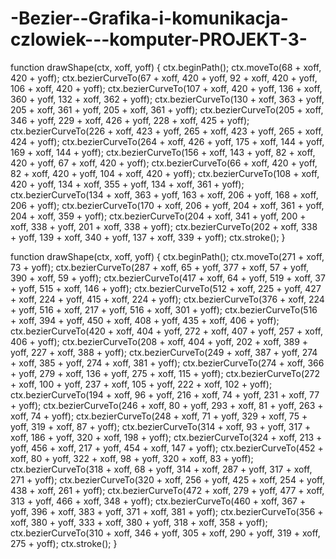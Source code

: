 # -Bezier--Grafika-i-komunikacja-czlowiek---komputer-PROJEKT-3-


function drawShape(ctx, xoff, yoff) {
  ctx.beginPath();
  ctx.moveTo(68 + xoff, 420 + yoff);
  ctx.bezierCurveTo(67 + xoff, 420 + yoff, 92 + xoff, 420 + yoff, 106 + xoff, 420 + yoff);
  ctx.bezierCurveTo(107 + xoff, 420 + yoff, 136 + xoff, 360 + yoff, 132 + xoff, 362 + yoff);
  ctx.bezierCurveTo(130 + xoff, 363 + yoff, 205 + xoff, 361 + yoff, 205 + xoff, 361 + yoff);
  ctx.bezierCurveTo(205 + xoff, 346 + yoff, 229 + xoff, 426 + yoff, 228 + xoff, 425 + yoff);
  ctx.bezierCurveTo(226 + xoff, 423 + yoff, 265 + xoff, 423 + yoff, 265 + xoff, 424 + yoff);
  ctx.bezierCurveTo(264 + xoff, 426 + yoff, 175 + xoff, 144 + yoff, 169 + xoff, 144 + yoff);
  ctx.bezierCurveTo(156 + xoff, 143 + yoff, 82 + xoff, 420 + yoff, 67 + xoff, 420 + yoff);
  ctx.bezierCurveTo(66 + xoff, 420 + yoff, 82 + xoff, 420 + yoff, 104 + xoff, 420 + yoff);
  ctx.bezierCurveTo(108 + xoff, 420 + yoff, 134 + xoff, 355 + yoff, 134 + xoff, 361 + yoff);
  ctx.bezierCurveTo(134 + xoff, 363 + yoff, 163 + xoff, 206 + yoff, 168 + xoff, 206 + yoff);
  ctx.bezierCurveTo(170 + xoff, 206 + yoff, 204 + xoff, 361 + yoff, 204 + xoff, 359 + yoff);
  ctx.bezierCurveTo(204 + xoff, 341 + yoff, 200 + xoff, 338 + yoff, 201 + xoff, 338 + yoff);
  ctx.bezierCurveTo(202 + xoff, 338 + yoff, 139 + xoff, 340 + yoff, 137 + xoff, 339 + yoff);
  ctx.stroke();
}




function drawShape(ctx, xoff, yoff) {
  ctx.beginPath();
  ctx.moveTo(271 + xoff, 73 + yoff);
  ctx.bezierCurveTo(287 + xoff, 65 + yoff, 377 + xoff, 57 + yoff, 390 + xoff, 59 + yoff);
  ctx.bezierCurveTo(417 + xoff, 64 + yoff, 519 + xoff, 37 + yoff, 515 + xoff, 146 + yoff);
  ctx.bezierCurveTo(512 + xoff, 225 + yoff, 427 + xoff, 224 + yoff, 415 + xoff, 224 + yoff);
  ctx.bezierCurveTo(376 + xoff, 224 + yoff, 516 + xoff, 217 + yoff, 516 + xoff, 301 + yoff);
  ctx.bezierCurveTo(516 + xoff, 394 + yoff, 450 + xoff, 408 + yoff, 435 + xoff, 406 + yoff);
  ctx.bezierCurveTo(420 + xoff, 404 + yoff, 272 + xoff, 407 + yoff, 257 + xoff, 406 + yoff);
  ctx.bezierCurveTo(208 + xoff, 404 + yoff, 202 + xoff, 389 + yoff, 227 + xoff, 388 + yoff);
  ctx.bezierCurveTo(249 + xoff, 387 + yoff, 274 + xoff, 385 + yoff, 274 + xoff, 381 + yoff);
  ctx.bezierCurveTo(274 + xoff, 366 + yoff, 279 + xoff, 136 + yoff, 275 + xoff, 115 + yoff);
  ctx.bezierCurveTo(272 + xoff, 100 + yoff, 237 + xoff, 105 + yoff, 222 + xoff, 102 + yoff);
  ctx.bezierCurveTo(194 + xoff, 96 + yoff, 216 + xoff, 74 + yoff, 231 + xoff, 77 + yoff);
  ctx.bezierCurveTo(246 + xoff, 80 + yoff, 293 + xoff, 81 + yoff, 263 + xoff, 74 + yoff);
  ctx.bezierCurveTo(248 + xoff, 71 + yoff, 329 + xoff, 75 + yoff, 319 + xoff, 87 + yoff);
  ctx.bezierCurveTo(314 + xoff, 93 + yoff, 317 + xoff, 186 + yoff, 320 + xoff, 198 + yoff);
  ctx.bezierCurveTo(324 + xoff, 213 + yoff, 456 + xoff, 217 + yoff, 454 + xoff, 147 + yoff);
  ctx.bezierCurveTo(452 + xoff, 80 + yoff, 322 + xoff, 98 + yoff, 320 + xoff, 83 + yoff);
  ctx.bezierCurveTo(318 + xoff, 68 + yoff, 314 + xoff, 287 + yoff, 317 + xoff, 271 + yoff);
  ctx.bezierCurveTo(320 + xoff, 256 + yoff, 425 + xoff, 254 + yoff, 438 + xoff, 261 + yoff);
  ctx.bezierCurveTo(472 + xoff, 279 + yoff, 477 + xoff, 313 + yoff, 466 + xoff, 348 + yoff);
  ctx.bezierCurveTo(460 + xoff, 367 + yoff, 396 + xoff, 383 + yoff, 371 + xoff, 381 + yoff);
  ctx.bezierCurveTo(356 + xoff, 380 + yoff, 333 + xoff, 380 + yoff, 318 + xoff, 358 + yoff);
  ctx.bezierCurveTo(310 + xoff, 346 + yoff, 305 + xoff, 290 + yoff, 319 + xoff, 275 + yoff);
  ctx.stroke();
}

